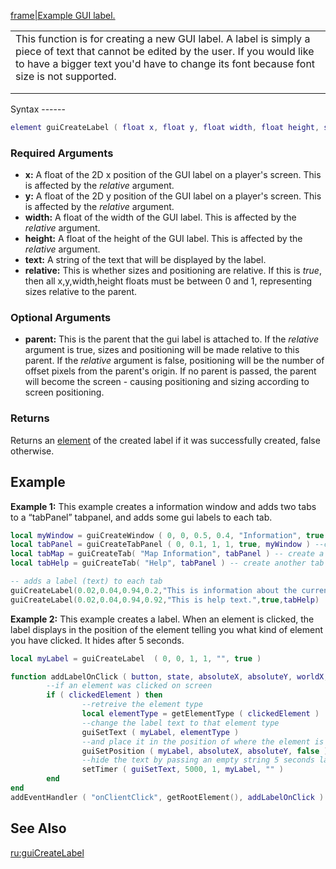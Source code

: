 [frame|Example GUI label.](/docs/image-gui-label.png.md "wikilink")

<table>
<tr>
<td valign=top height=100>
This function is for creating a new GUI label. A label is simply a piece of text that cannot be edited by the user. If you would like to have a bigger text you'd have to change its font because font size is not supported.

</td>
</tr>
</table>
Syntax
------

``` lua
element guiCreateLabel ( float x, float y, float width, float height, string text, bool relative, [element parent = nil] )
```

### Required Arguments

-   **x:** A float of the 2D x position of the GUI label on a player's screen. This is affected by the *relative* argument.
-   **y:** A float of the 2D y position of the GUI label on a player's screen. This is affected by the *relative* argument.
-   **width:** A float of the width of the GUI label. This is affected by the *relative* argument.
-   **height:** A float of the height of the GUI label. This is affected by the *relative* argument.
-   **text:** A string of the text that will be displayed by the label.
-   **relative:** This is whether sizes and positioning are relative. If this is *true*, then all x,y,width,height floats must be between 0 and 1, representing sizes relative to the parent.

### Optional Arguments

-   **parent:** This is the parent that the gui label is attached to. If the *relative* argument is true, sizes and positioning will be made relative to this parent. If the *relative* argument is false, positioning will be the number of offset pixels from the parent's origin. If no parent is passed, the parent will become the screen - causing positioning and sizing according to screen positioning.

### Returns

Returns an [element](/docs/gui_widgets.md "wikilink") of the created label if it was successfully created, false otherwise.

Example
-------

**Example 1:** This example creates a information window and adds two tabs to a “tabPanel” tabpanel, and adds some gui labels to each tab.

``` lua
local myWindow = guiCreateWindow ( 0, 0, 0.5, 0.4, "Information", true )--create a window which has "Information" in the title bar.
local tabPanel = guiCreateTabPanel ( 0, 0.1, 1, 1, true, myWindow ) --create a tab panel which fills the whole window
local tabMap = guiCreateTab( "Map Information", tabPanel ) -- create a tab named "Map Information" on 'tabPanel'
local tabHelp = guiCreateTab( "Help", tabPanel ) -- create another tab named "Help" on 'tabPanel'

-- adds a label (text) to each tab
guiCreateLabel(0.02,0.04,0.94,0.2,"This is information about the current map",true,tabMap)
guiCreateLabel(0.02,0.04,0.94,0.92,"This is help text.",true,tabHelp)
```

**Example 2:** This example creates a label. When an element is clicked, the label displays in the position of the element telling you what kind of element you have clicked. It hides after 5 seconds.

``` lua
local myLabel = guiCreateLabel  ( 0, 0, 1, 1, "", true )

function addLabelOnClick ( button, state, absoluteX, absoluteY, worldX, worldY, worldZ, clickedElement )
        --if an element was clicked on screen
        if ( clickedElement ) then
                --retreive the element type
                local elementType = getElementType ( clickedElement )
                --change the label text to that element type
                guiSetText ( myLabel, elementType )
                --and place it in the position of where the element is
                guiSetPosition ( myLabel, absoluteX, absoluteY, false )
                --hide the text by passing an empty string 5 seconds later
                setTimer ( guiSetText, 5000, 1, myLabel, "" )
        end
end
addEventHandler ( "onClientClick", getRootElement(), addLabelOnClick )
```

See Also
--------

[ru:guiCreateLabel](/docs/ru-guicreatelabel.md "wikilink")

